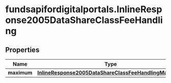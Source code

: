 # fundsapifordigitalportals.InlineResponse2005DataShareClassFeeHandling

## Properties

Name | Type | Description | Notes
------------ | ------------- | ------------- | -------------
**maximum** | [**InlineResponse2005DataShareClassFeeHandlingMaximum**](InlineResponse2005DataShareClassFeeHandlingMaximum.md) |  | [optional] 


